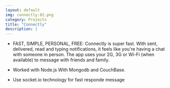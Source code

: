 ```yaml
---
layout: default
img: connectly-02.png
category: Projects
title: "Connectly"
description: |
---
```

* FAST, SIMPLE, PERSONAL, FREE: Connectly is super fast. With sent, delivered, read and typing notifications, it feels like you're having a chat with someone in person. The app uses your 2G, 3G or Wi-Fi (when available) to message with friends and family. 

* Worked with Node.js With Mongodb and CouchBase.

* Use socket.io technology for fast responde message
